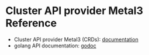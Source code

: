 # Cluster API provider Metal3 Reference

- Cluster API provider Metal3 (CRDs): [documentation](https://doc.crds.dev/github.com/metal3-io/cluster-api-provider-metal3)
- golang API documentation: [godoc](https://pkg.go.dev/github.com/metal3-io/cluster-api-provider-metal3)
